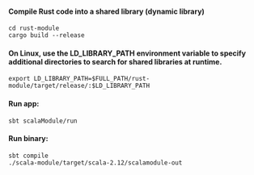
#### Compile Rust code into a shared library (dynamic library)
```
cd rust-module
cargo build --release
```

#### On Linux, use the LD_LIBRARY_PATH environment variable to specify additional directories to search for shared libraries at runtime.
```
export LD_LIBRARY_PATH=$FULL_PATH/rust-module/target/release/:$LD_LIBRARY_PATH
```

#### Run app:
```
sbt scalaModule/run
```

#### Run binary:
```
sbt compile
./scala-module/target/scala-2.12/scalamodule-out
```